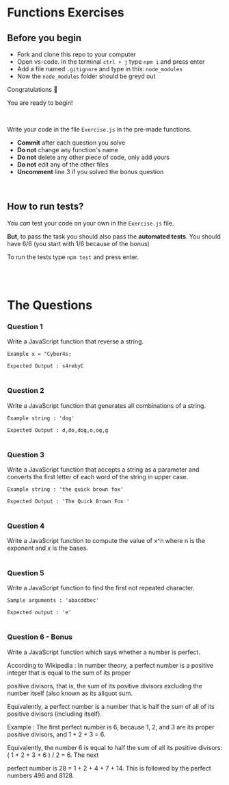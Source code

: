 # Functions Exercises

[### I solved the bonus]: <>

## Before you begin

- Fork and clone this repo to your computer
- Open vs-code. In the terminal `ctrl + j` type `npm i` and press enter
- Add a file named `.gitignore` and type in this: `node_modules`
- Now the `node_modules` folder should be greyd out

Congratulations 🎉

You are ready to begin!

<br/>

Write your code in the file `Exercise.js` in the pre-made functions.

- **Commit** after each question you solve
- **Do not** change any function's name
- **Do not** delete any other piece of code, only add yours
- **Do not** edit any of the other files
- **Uncomment** line 3 if you solved the bonus question

<br/>

## How to run tests?

You _can_ test your code on your own in the `Exercise.js` file.

**But**, to pass the task you should also pass the **automated tests**. You should have 6/6 (you start with 1/6 because of the bonus)

To run the tests type `npm test` and press enter.

<br/>
<br/>

# The Questions

### Question 1

Write a JavaScript function that reverse a string.

`Example x = "Cyber4s;`

`Expected Output : s4rebyC`
<br/>
<br/>

### Question 2

Write a JavaScript function that generates all combinations of a string.

`Example string : 'dog'`

`Expected Output : d,do,dog,o,og,g`
<br/>
<br/>

### Question 3

Write a JavaScript function that accepts a string as a parameter and converts the first letter of each word of the string in upper case.

`Example string : 'the quick brown fox'`

`Expected Output : 'The Quick Brown Fox '`
<br/>
<br/>

### Question 4

Write a JavaScript function to compute the value of x^n where n is the exponent and x is the bases.
<br/>
<br/>

### Question 5

Write a JavaScript function to find the first not repeated character.

`Sample arguments : 'abacddbec'`

`Expected output : 'e'`
<br/>
<br/>

### Question 6 - Bonus

Write a JavaScript function which says whether a number is perfect.

According to Wikipedia : In number theory, a perfect number is a positive integer that is equal to the sum of its proper

positive divisors, that is, the sum of its positive divisors excluding the number itself (also known as its aliquot sum.

Equivalently, a perfect number is a number that is half the sum of all of its positive divisors (including itself).

Example : The first perfect number is 6, because 1, 2, and 3 are its proper positive divisors, and 1 + 2 + 3 = 6.

Equivalently, the number 6 is equal to half the sum of all its positive divisors: ( 1 + 2 + 3 + 6 ) / 2 = 6. The next

perfect number is 28 = 1 + 2 + 4 + 7 + 14. This is followed by the perfect numbers 496 and 8128.
